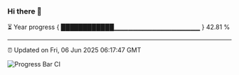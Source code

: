 ### Hi there 👋

⏳ Year progress { ████████████▁▁▁▁▁▁▁▁▁▁▁▁▁▁▁▁▁▁ } 42.81 %

---

⏰ Updated on Fri, 06 Jun 2025 06:17:47 GMT

![Progress Bar CI](https://github.com/Shyam-Makwana/GitHub-Actions-Demo/workflows/Progress%20Bar%20CI/badge.svg)
